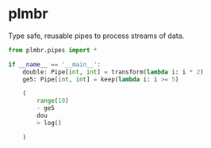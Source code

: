 # plmbr

Type safe, reusable pipes to process streams of data.

```python
from plmbr.pipes import *

if __name__ == '__main__':
    double: Pipe[int, int] = transform(lambda i: i * 2)
    ge5: Pipe[int, int] = keep(lambda i: i >= 5)

    (
        range(10)
        - ge5
        dou
        > log()

    )
```